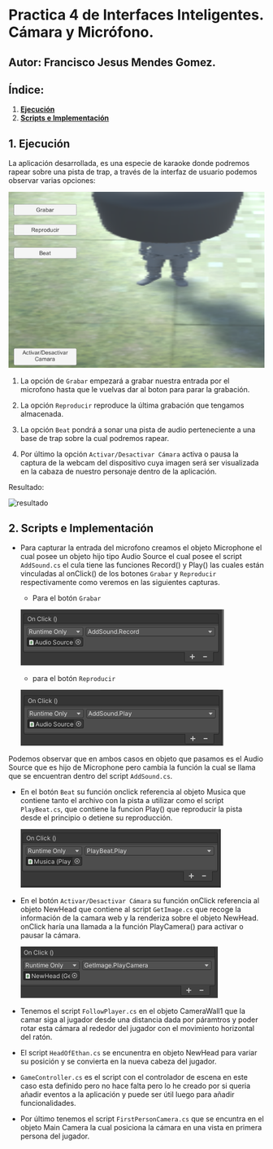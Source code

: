 # Practica 4 de Interfaces Inteligentes. Cámara y Micrófono.

## **Autor**: Francisco Jesus Mendes Gomez.

## **Índice:**  

1. [**Ejecución**](#id1)
2. [**Scripts e Implementación**](#id2)   

<div name="id1" />

## 1. Ejecución

La aplicación desarrollada, es una especie de karaoke donde podremos rapear sobre una pista de trap, a través de la interfaz de usuario podemos observar varias opciones:

![menu](./img/menu.png)

1. La opción de `Grabar` empezará a grabar nuestra entrada por el microfono hasta que le vuelvas dar al boton para parar la grabación.  
   
2. La opción `Reproducir` reproduce la última grabación que tengamos almacenada. 

3. La opción `Beat` pondrá a sonar una pista de audio perteneciente a una base de trap sobre la cual podremos rapear.  

4. Por último la opción `Activar/Desactivar Cámara` activa o pausa la captura de la webcam del dispositivo cuya imagen será ser visualizada en la cabaza de nuestro personaje dentro de la aplicación.  

Resultado:

![resultado](./img/resultado.gif)


<div name="id2" />

## 2. Scripts e Implementación

+ Para capturar la entrada del microfono creamos el objeto Microphone el cual posee un objeto hijo tipo Audio Source el cual posee el script `AddSound.cs` el cula tiene las funciones Record() y Play() las cuales están vinculadas al onClick() de los botones `Grabar` y `Reproducir` respectivamente como veremos en las siguientes capturas.

  + Para el botón `Grabar`
  
  ![](./img/onclickGrabar.png)

  + para el botón `Reproducir` 

  ![](./img/onclickplay.png)

Podemos observar que en ambos casos en objeto que pasamos es el Audio Source que es hijo de Microphone pero cambia la función la cual se llama que se encuentran dentro del script `AddSound.cs`.

+ En el botón `Beat` su función onclick referencia al objeto Musica que contiene tanto el archivo con la pista a utilizar como el script `PlayBeat.cs`, que contiene la funcion Play() que reproducir la pista desde el principio o detiene su reproducción.

  ![](./img/onclickmusica.png)

+ En el botón `Activar/Desactivar Cámara` su función onClick referencia al objeto NewHead que contiene al script `GetImage.cs` que recoge la información de la camara web y la renderiza sobre el objeto NewHead. onClick haría una llamada a la función PlayCamera() para activar o pausar la cámara.

  ![](./img/onclickcamara.png)

+ Tenemos el script `FollowPlayer.cs` en el objeto CameraWall1 que la camar siga al jugador desde una distancia dada por páramtros y poder rotar esta cámara al rededor del jugador con el movimiento horizontal del ratón.

+ El script `HeadOfEthan.cs` se encunentra en objeto NewHead para variar su posición y se convierta en la nueva cabeza del jugador.

+ `GameController.cs` es el script con el controlador de escena en este caso esta definido pero no hace falta pero lo he creado por si queria añadir eventos a la aplicación y puede ser útil luego para añadir funcionalidades.

+ Por último tenemos el script `FirstPersonCamera.cs` que se encuntra en el objeto Main Camera la cual posiciona la cámara en una vista en primera persona del jugador.
